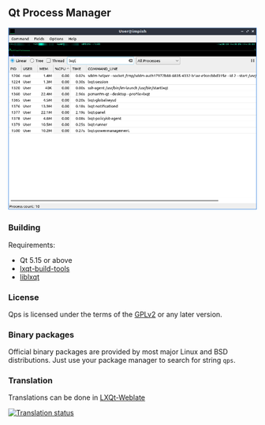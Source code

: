 ## Qt Process Manager

![Qps](qps.png)

### Building

Requirements:
* Qt 5.15 or above
* [lxqt-build-tools](https://github.com/lxqt/lxqt-build-tools)
* [liblxqt](https://github.com/lxqt/liblxqt)

### License

Qps is licensed under the terms of the
[GPLv2](http://choosealicense.com/licenses/gpl-2.0/) or any later version.

### Binary packages

Official binary packages are provided by most major Linux and BSD distributions.
Just use your package manager to search for string `qps`.

### Translation

Translations can be done in [LXQt-Weblate](https://translate.lxqt-project.org/projects/lxqt-desktop/qps/)

<a href="https://translate.lxqt-project.org/projects/lxqt-desktop/qps/">
<img src="https://translate.lxqt-project.org/widgets/lxqt-desktop/-/qps/multi-auto.svg" alt="Translation status" />
</a>

